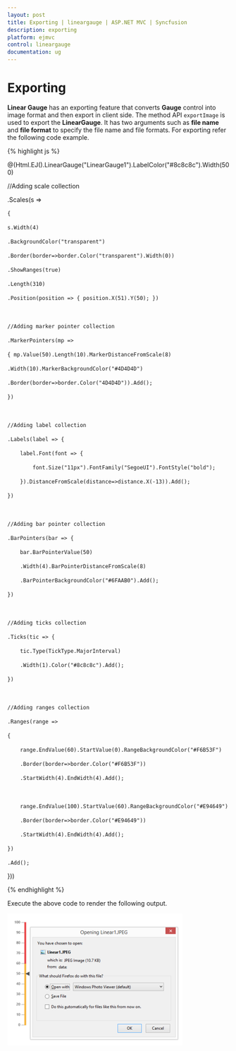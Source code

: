 ```yaml
---
layout: post
title: Exporting | lineargauge | ASP.NET MVC | Syncfusion
description: exporting
platform: ejmvc
control: lineargauge
documentation: ug
---
```


# Exporting

**Linear Gauge** has an exporting feature that converts **Gauge** control into image format and then export in client side. The method API `exportImage` is used to export the **LinearGauge**. It has two arguments such as **file name** and **file format** to specify the file name and file formats. For exporting refer the following code example.


{% highlight js %}

@(Html.EJ().LinearGauge("LinearGauge1").LabelColor("#8c8c8c").Width(500)



//Adding scale collection

.Scales(s =>

    {

    s.Width(4)

    .BackgroundColor("transparent")

    .Border(border=>border.Color("transparent").Width(0))

    .ShowRanges(true)

    .Length(310)

    .Position(position => { position.X(51).Y(50); })



    //Adding marker pointer collection

    .MarkerPointers(mp =>

    { mp.Value(50).Length(10).MarkerDistanceFromScale(8)

    .Width(10).MarkerBackgroundColor("#4D4D4D")

    .Border(border=>border.Color("4D4D4D")).Add();

    })



    //Adding label collection

    .Labels(label => {

        label.Font(font => {

            font.Size("11px").FontFamily("SegoeUI").FontStyle("bold");

        }).DistanceFromScale(distance=>distance.X(-13)).Add();

    })



    //Adding bar pointer collection

    .BarPointers(bar => {

        bar.BarPointerValue(50)

        .Width(4).BarPointerDistanceFromScale(8)

        .BarPointerBackgroundColor("#6FAAB0").Add();

    })



    //Adding ticks collection

    .Ticks(tic => {

        tic.Type(TickType.MajorInterval)

        .Width(1).Color("#8c8c8c").Add();

    })



    //Adding ranges collection

    .Ranges(range =>

    {

        range.EndValue(60).StartValue(0).RangeBackgroundColor("#F6B53F")

        .Border(border=>border.Color("#F6B53F"))

        .StartWidth(4).EndWidth(4).Add();



        range.EndValue(100).StartValue(60).RangeBackgroundColor("#E94649")

        .Border(border=>border.Color("#E94649"))

        .StartWidth(4).EndWidth(4).Add();

    })

    .Add();

}))

<script type="text/javascript">

    $(function () {

        $("#btnExportImage").ejButton({ width: "100px", click: "buttonClickEvent", });

    });

    function buttonClickEvent() {

        var FileName = $("#txtFileName").val();

        var FileFormat = $("#ddlFileType").val();

        $("#CoreExportLinearGauge").ejLinearGauge("exportImage", FileName, FileFormat);

    }



</script>

{% endhighlight %}

Execute the above code to render the following output.

![](Exporting_images/Exporting_img1.png)




